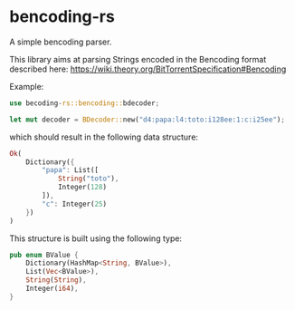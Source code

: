 # bencoding-rs
A simple bencoding parser.

This library aims at parsing Strings encoded in the Bencoding format described here:
https://wiki.theory.org/BitTorrentSpecification#Bencoding

Example:
```rust
use becoding-rs::bencoding::bdecoder;

let mut decoder = BDecoder::new("d4:papa:l4:toto:i128ee:1:c:i25ee");
```
which should result in the following data structure:
```rust
Ok(
	Dictionary({
		"papa": List([
			String("toto"),
			Integer(128)
		]),
		"c": Integer(25)
	})
)
```

This structure is built using the following type:
```rust
pub enum BValue {
	Dictionary(HashMap<String, BValue>),
	List(Vec<BValue>),
	String(String),
	Integer(i64),
}
```